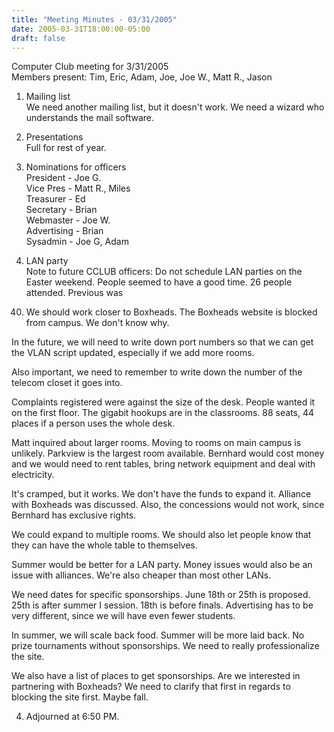```yaml
---
title: "Meeting Minutes - 03/31/2005"
date: 2005-03-31T18:00:00-05:00
draft: false
---
```


Computer Club meeting for 3/31/2005<br>
Members present: Tim, Eric, Adam, Joe, Joe W., Matt R., Jason<p>

1) Mailing list<br> 
We need another mailing list, but it doesn't work.  We need a wizard who
understands the mail software.<p>  

2) Presentations<br>
Full for rest of year.<p>  

3) Nominations for officers<br>
President - Joe G. <br>
Vice Pres - Matt R., Miles<br> 
Treasurer - Ed<br>
Secretary - Brian <br>
Webmaster - Joe W. <br>
Advertising - Brian <br>
Sysadmin - Joe G, Adam <p>

4) LAN party<br>
Note to future CCLUB officers: Do not schedule LAN parties on the Easter
weekend.  People seemed to have a good time.  26 people attended.  Previous was
40.  We should work closer to Boxheads.  The Boxheads website is blocked from
campus.  We don't know why.  <p>

In the future, we will need to write down port
numbers so that we can get the VLAN script updated, especially if we add more
rooms.<p>

Also important, we need to remember to write down the number of the telecom
closet it goes into.  <p>

Complaints registered were against the size of the desk.  People wanted it on
the first floor.  The gigabit hookups are in the classrooms.  88 seats, 44
places if a person uses the whole desk.<p>

Matt inquired about larger rooms.  Moving to rooms on main campus is unlikely.
Parkview is the largest room available.  Bernhard would cost money and we would
need to rent tables, bring network equipment and deal with electricity.<p>

It's cramped, but it works.  We don't have the funds to expand it.  Alliance
with Boxheads was discussed.  Also, the concessions would not work, since
Bernhard has exclusive rights.  <p>

We could expand to multiple rooms.  We should also let people know that they
can have the whole table to themselves.<p>

Summer would be better for a LAN party.  Money issues would also be an issue
with alliances.  We're also cheaper than most other LANs.<p>

We need dates for specific sponsorships.  June 18th or 25th is proposed.  25th
is after summer I session.  18th is before finals.  Advertising has to be very
different, since we will have even fewer students.  <p>

In summer, we will scale back food.  Summer will be more laid back.  No prize
tournaments without sponsorships.  We need to really professionalize the
site.<p>

We also have a list of places to get sponsorships.  Are we interested in
partnering with Boxheads?  We need to clarify that first in regards to blocking
the site first.  Maybe fall.<p>

4) Adjourned at 6:50 PM.

